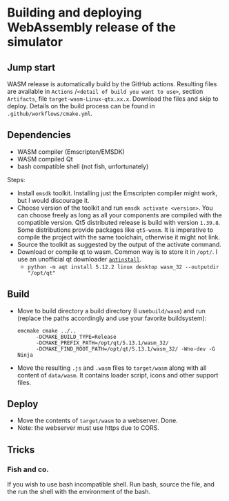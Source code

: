 # Building and deploying WebAssembly release of the simulator

## Jump start

WASM release is automatically build by the GitHub actions. Resulting files are available in `Actions`
/`<detail of build you want to use>`, section `Artifacts`, file `target-wasm-Linux-qtx.xx.x`. Download the files and
skip to deploy. Details on the build process can be found in `.github/workflows/cmake.yml`.

## Dependencies

- WASM compiler (Emscripten/EMSDK)
- WASM compiled Qt
- bash compatible shell (not fish, unfortunately)

Steps:

- Install `emsdk` toolkit. Installing just the Emscripten compiler might work, but I would discourage it.
- Choose version of the toolkit and run `emsdk activate <version>`. You can choose freely as long as all your components
  are compiled with the compatible version. Qt5 distributed release is build with version `1.39.8`. Some distributions
  provide packages like `qt5-wasm`. It is imperative to compile the project with the same toolchain, otherwise it might
  not link.
- Source the toolkit as suggested by the output of the activate command.
- Download or compile qt to wasm. Common way is to store it in `/opt/`. I use an unofficial qt downloader
  [`aqtinstall`](https://pypi.org/project/aqtinstall/).
  - `python -m aqt install 5.12.2 linux desktop wasm_32 --outputdir "/opt/qt"`

## Build

- Move to build directory a build directory (I use`build/wasm`) and
  run (replace the paths accordingly and use your favorite buildsystem):
  ```shell
  emcmake cmake ../..
        -DCMAKE_BUILD_TYPE=Release
        -DCMAKE_PREFIX_PATH=/opt/qt/5.13.1/wasm_32/ 
        -DCMAKE_FIND_ROOT_PATH=/opt/qt/5.13.1/wasm_32/ -Wno-dev -G Ninja
  ```
- Move the resulting `.js` and `.wasm` files to `target/wasm` along with all content of `data/wasm`. It contains
  loader script, icons and other support files.

## Deploy

- Move the contents of `target/wasm` to a webserver. Done.
- Note: the webserver must use https due to CORS.

## Tricks

### Fish and co.

If you wish to use bash incompatible shell. Run bash, source the file, and the run the shell with the environment of the
bash. 
